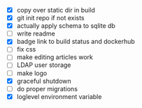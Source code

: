 - [x] copy over static dir in build
- [x] git init repo if not exists
- [x] actually apply schema to sqlite db
- [ ] write readme
- [x] badge link to build status and dockerhub
- [ ] fix css
- [ ] make editing articles work
- [ ] LDAP user storage
- [ ] make logo
- [x] graceful shutdown
- [ ] do proper migrations
- [x] loglevel environment variable
